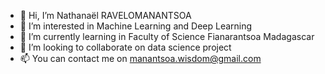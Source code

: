 - 👋 Hi, I’m Nathanaël RAVELOMANANTSOA
- 👀 I’m interested in Machine Learning and Deep Learning
- 🌱 I’m currently learning in Faculty of Science Fianarantsoa Madagascar
- 💞️ I’m looking to collaborate on data science project
- 📫 You can contact me on manantsoa.wisdom@gmail.com

<!---
Manantsoa12/Manantsoa12 is a ✨ special ✨ repository because its `README.md` (this file) appears on your GitHub profile.
You can click the Preview link to take a look at your changes.
--->
